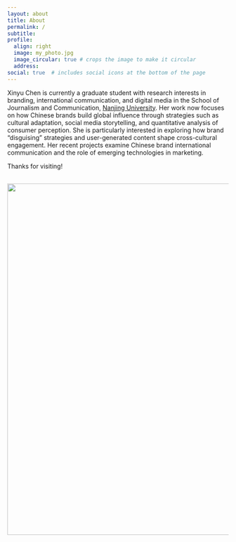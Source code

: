 ```yaml
---
layout: about
title: About
permalink: /
subtitle: 
profile:
  align: right
  image: my_photo.jpg
  image_circular: true # crops the image to make it circular
  address: 
social: true  # includes social icons at the bottom of the page
---
```



Xinyu Chen is currently a graduate student with research interests in branding, international communication, and digital media in the School of Journalism and Communication, [Nanjing University](https://www.jc.nju.edu.cn/). Her work now focuses on how Chinese brands build global influence through strategies such as cultural adaptation, social media storytelling, and quantitative analysis of consumer perception. She is particularly interested in exploring how brand “disguising” strategies and user-generated content shape cross-cultural engagement. Her recent projects examine Chinese brand international communication and the role of emerging technologies in marketing.

Thanks for visiting!

<br>

<a href="https://github.com/xinyu818/xinyu818.github.io/edit/master/_pages/about.md">
  <img src="https://user-images.githubusercontent.com/543384/192227995-fdb3a693-2f68-4dc4-b9bd-06053066322f.png" width = "800" align="middle" />
</a>

<br>

